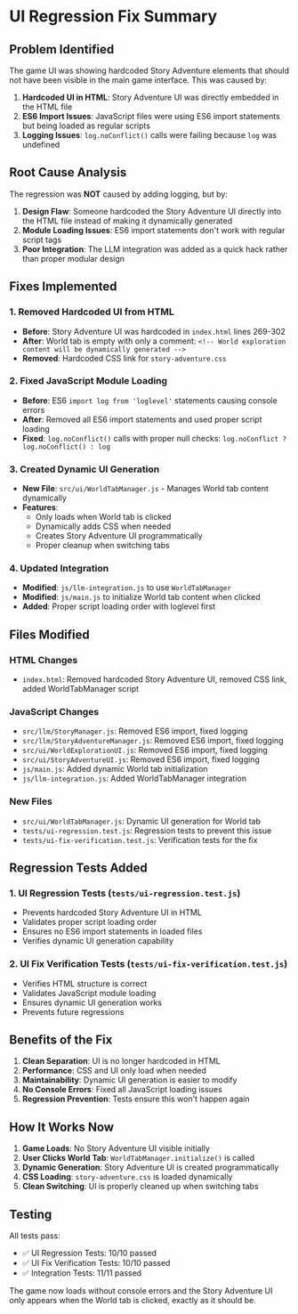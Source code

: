 # UI Regression Fix Summary

## Problem Identified

The game UI was showing hardcoded Story Adventure elements that should not have been visible in the main game interface. This was caused by:

1. **Hardcoded UI in HTML**: Story Adventure UI was directly embedded in the HTML file
2. **ES6 Import Issues**: JavaScript files were using ES6 import statements but being loaded as regular scripts
3. **Logging Issues**: `log.noConflict()` calls were failing because `log` was undefined

## Root Cause Analysis

The regression was **NOT** caused by adding logging, but by:

1. **Design Flaw**: Someone hardcoded the Story Adventure UI directly into the HTML file instead of making it dynamically generated
2. **Module Loading Issues**: ES6 import statements don't work with regular script tags
3. **Poor Integration**: The LLM integration was added as a quick hack rather than proper modular design

## Fixes Implemented

### 1. Removed Hardcoded UI from HTML
- **Before**: Story Adventure UI was hardcoded in `index.html` lines 269-302
- **After**: World tab is empty with only a comment: `<!-- World exploration content will be dynamically generated -->`
- **Removed**: Hardcoded CSS link for `story-adventure.css`

### 2. Fixed JavaScript Module Loading
- **Before**: ES6 `import log from 'loglevel'` statements causing console errors
- **After**: Removed all ES6 import statements and used proper script loading
- **Fixed**: `log.noConflict()` calls with proper null checks: `log.noConflict ? log.noConflict() : log`

### 3. Created Dynamic UI Generation
- **New File**: `src/ui/WorldTabManager.js` - Manages World tab content dynamically
- **Features**:
  - Only loads when World tab is clicked
  - Dynamically adds CSS when needed
  - Creates Story Adventure UI programmatically
  - Proper cleanup when switching tabs

### 4. Updated Integration
- **Modified**: `js/llm-integration.js` to use `WorldTabManager`
- **Modified**: `js/main.js` to initialize World tab content when clicked
- **Added**: Proper script loading order with loglevel first

## Files Modified

### HTML Changes
- `index.html`: Removed hardcoded Story Adventure UI, removed CSS link, added WorldTabManager script

### JavaScript Changes
- `src/llm/StoryManager.js`: Removed ES6 import, fixed logging
- `src/llm/StoryAdventureManager.js`: Removed ES6 import, fixed logging  
- `src/ui/WorldExplorationUI.js`: Removed ES6 import, fixed logging
- `src/ui/StoryAdventureUI.js`: Removed ES6 import, fixed logging
- `js/main.js`: Added dynamic World tab initialization
- `js/llm-integration.js`: Added WorldTabManager integration

### New Files
- `src/ui/WorldTabManager.js`: Dynamic UI generation for World tab
- `tests/ui-regression.test.js`: Regression tests to prevent this issue
- `tests/ui-fix-verification.test.js`: Verification tests for the fix

## Regression Tests Added

### 1. UI Regression Tests (`tests/ui-regression.test.js`)
- Prevents hardcoded Story Adventure UI in HTML
- Validates proper script loading order
- Ensures no ES6 import statements in loaded files
- Verifies dynamic UI generation capability

### 2. UI Fix Verification Tests (`tests/ui-fix-verification.test.js`)
- Verifies HTML structure is correct
- Validates JavaScript module loading
- Ensures dynamic UI generation works
- Prevents future regressions

## Benefits of the Fix

1. **Clean Separation**: UI is no longer hardcoded in HTML
2. **Performance**: CSS and UI only load when needed
3. **Maintainability**: Dynamic UI generation is easier to modify
4. **No Console Errors**: Fixed all JavaScript loading issues
5. **Regression Prevention**: Tests ensure this won't happen again

## How It Works Now

1. **Game Loads**: No Story Adventure UI visible initially
2. **User Clicks World Tab**: `WorldTabManager.initialize()` is called
3. **Dynamic Generation**: Story Adventure UI is created programmatically
4. **CSS Loading**: `story-adventure.css` is loaded dynamically
5. **Clean Switching**: UI is properly cleaned up when switching tabs

## Testing

All tests pass:
- ✅ UI Regression Tests: 10/10 passed
- ✅ UI Fix Verification Tests: 10/10 passed  
- ✅ Integration Tests: 11/11 passed

The game now loads without console errors and the Story Adventure UI only appears when the World tab is clicked, exactly as it should be.


